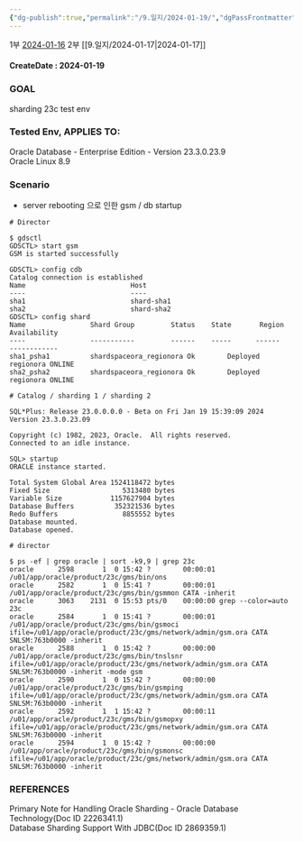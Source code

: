 ```yaml
---
{"dg-publish":true,"permalink":"/9.일지/2024-01-19/","dgPassFrontmatter":true,"noteIcon":""}
---
```



1부 [2024-01-16](app://obsidian.md/2024-01-16)
2부 [[9.일지/2024-01-17\|2024-01-17]]
#### CreateDate : 2024-01-19

### GOAL
sharding 23c test env
### Tested Env, APPLIES TO:
Oracle Database - Enterprise Edition - Version 23.3.0.23.9  
Oracle Linux 8.9

### Scenario
- server rebooting 으로 인한 gsm / db startup
```
# Director

$ gdsctl
GDSCTL> start gsm
GSM is started successfully

GDSCTL> config cdb
Catalog connection is established
Name                          Host
----                          ----
sha1                          shard-sha1
sha2                          shard-sha2
GDSCTL> config shard
Name                Shard Group         Status    State       Region    Availability
----                -----------         ------    -----      ------    ------------
sha1_psha1          shardspaceora_regionora Ok        Deployed    regionora ONLINE
sha2_psha2          shardspaceora_regionora Ok        Deployed    regionora ONLINE

# Catalog / sharding 1 / sharding 2

SQL*Plus: Release 23.0.0.0.0 - Beta on Fri Jan 19 15:39:09 2024
Version 23.3.0.23.09

Copyright (c) 1982, 2023, Oracle.  All rights reserved.
Connected to an idle instance.

SQL> startup
ORACLE instance started.

Total System Global Area 1524118472 bytes
Fixed Size                  5313480 bytes
Variable Size            1157627904 bytes
Database Buffers          352321536 bytes
Redo Buffers                8855552 bytes
Database mounted.
Database opened.
```

```
# director

$ ps -ef | grep oracle | sort -k9,9 | grep 23c
oracle      2598       1  0 15:42 ?        00:00:01 /u01/app/oracle/product/23c/gms/bin/ons
oracle      2582       1  0 15:41 ?        00:00:01 /u01/app/oracle/product/23c/gms/bin/gsmmon CATA -inherit
oracle      3063    2131  0 15:53 pts/0    00:00:00 grep --color=auto 23c
oracle      2584       1  0 15:41 ?        00:00:01 /u01/app/oracle/product/23c/gms/bin/gsmoci ifile=/u01/app/oracle/product/23c/gms/network/admin/gsm.ora CATA SNLSM:763b0000 -inherit
oracle      2588       1  0 15:42 ?        00:00:00 /u01/app/oracle/product/23c/gms/bin/tnslsnr ifile=/u01/app/oracle/product/23c/gms/network/admin/gsm.ora CATA SNLSM:763b0000 -inherit -mode gsm
oracle      2590       1  0 15:42 ?        00:00:00 /u01/app/oracle/product/23c/gms/bin/gsmping ifile=/u01/app/oracle/product/23c/gms/network/admin/gsm.ora CATA SNLSM:763b0000 -inherit
oracle      2592       1  1 15:42 ?        00:00:11 /u01/app/oracle/product/23c/gms/bin/gsmopxy ifile=/u01/app/oracle/product/23c/gms/network/admin/gsm.ora CATA SNLSM:763b0000 -inherit
oracle      2594       1  0 15:42 ?        00:00:00 /u01/app/oracle/product/23c/gms/bin/gsmonsc ifile=/u01/app/oracle/product/23c/gms/network/admin/gsm.ora CATA SNLSM:763b0000 -inherit
```


### REFERENCES
Primary Note for Handling Oracle Sharding - Oracle Database Technology(Doc ID 2226341.1)  
Database Sharding Support With JDBC(Doc ID 2869359.1)

